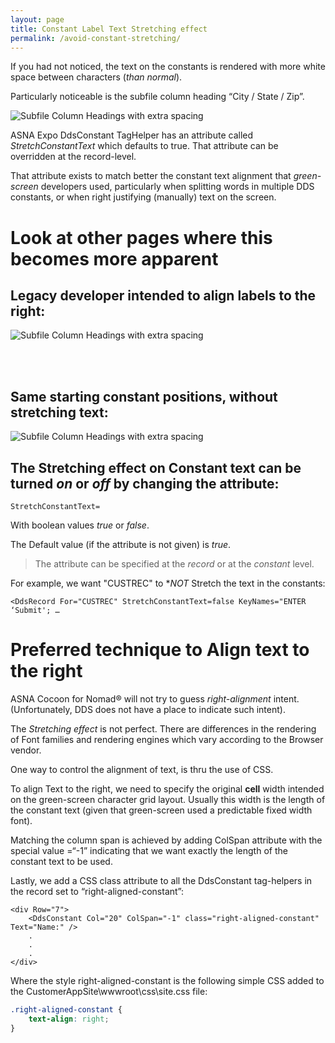```yaml
---
layout: page
title: Constant Label Text Stretching effect
permalink: /avoid-constant-stretching/
---
```

If you had not noticed, the text on the constants is rendered with more white space between characters (*than normal*).

Particularly noticeable is the subfile column heading “City / State / Zip”.

![Subfile Column Headings with extra spacing](/images/out-of-box-page-one.png)


ASNA Expo DdsConstant TagHelper has an attribute called *StretchConstantText* which defaults to true. That attribute can be overridden at the record-level.

That attribute exists to match better the constant text alignment that *green-screen* developers used, particularly when splitting words in multiple DDS constants, or when right justifying (manually) text on the screen.

# Look at other pages where this becomes more apparent

## Legacy developer intended to align labels to the right:

![Subfile Column Headings with extra spacing](/images/stretch-original-intention.png)

<br>
<br>

## Same starting constant positions, without stretching text:

![Subfile Column Headings with extra spacing](/images/stretch-off.png)

## The Stretching effect on Constant text can be turned *on* or *off* by changing the attribute:

~~~
StretchConstantText=
~~~

With boolean values *true* or *false*.

The Default value (if the attribute is not given) is *true*.

>The attribute can be specified at the *record* or at the *constant* level.

For example, we want "CUSTREC" to **NOT* Stretch the text in the constants:

~~~
<DdsRecord For="CUSTREC" StretchConstantText=false KeyNames="ENTER ‘Submit'; …
~~~


# Preferred technique to Align text to the right

ASNA Cocoon for Nomad&reg; will not try to guess *right-alignment* intent. (Unfortunately, DDS does not have a place to indicate such intent).

The *Stretching effect* is not perfect. There are differences in the rendering of Font families and rendering engines which vary according to the Browser vendor.

One way to control the alignment of text, is thru the use of CSS.

To align Text to the right, we need to specify the original **cell** width intended on the green-screen character grid layout. Usually this width is the length of the constant text (given that green-screen used a predictable fixed width font).

Matching the column span is achieved by adding ColSpan attribute with the special value =“-1” indicating that we want exactly the length of the constant text to be used.

Lastly, we add a CSS class attribute to all the DdsConstant tag-helpers in the record set to “right-aligned-constant”:

~~~
<div Row="7">
    <DdsConstant Col="20" ColSpan="-1" class="right-aligned-constant" Text="Name:" />
    .
    .
    .
</div>
~~~

Where the style right-aligned-constant is the following simple CSS added to the CustomerAppSite\wwwroot\css\site.css file:

```css
.right-aligned-constant {
    text-align: right;
}
```





<br>
<br>
<br>
